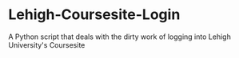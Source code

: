 # Lehigh-Coursesite-Login
A Python script that deals with the dirty work of logging into Lehigh University's Coursesite
